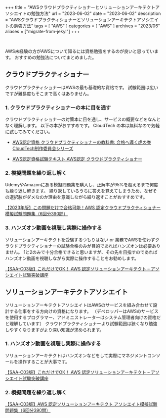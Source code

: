 +++
title = "AWSクラウドプラクティショナーとソリューションアーキテクトアソシエイトの勉強方法"
url = "2023-06-02"
date = "2023-06-02"
description = "AWSクラウドプラクティショナーとソリューションアーキテクトアソシエイトの勉強方法"
tags = [
  "AWS"
]
categories = [
  "AWS"
]
archives = "2023/06"
aliases = ["migrate-from-jekyl"]
+++

<br>

AWS未経験の方がAWSについて知るには資格勉強をするのが良いと思っています。
おすすめの勉強法についてまとめました。

## クラウドプラクティショナー

クラウドプラクティショナーはAWSの最も基礎的な資格です。
試験範囲は広いですが難易度もそこまで高くはありません。

### 1. クラウドプラクティショナーの本に目を通す

クラウドプラクティショナーの対策本に目を通し、サービスの概要などをなんとなく理解します。
以下の本がおすすめです。 CloudTech の本は無料なので気軽に試してみてください。

- [AWS認定資格 クラウドプラクティショナーの教科書: 合格へ導く虎の巻 CloudTech制作委員会シリーズ](https://amzn.to/3C90nRt)

- [AWS認定資格試験テキスト AWS認定 クラウドプラクティショナー](https://amzn.to/3NbCQWc)


### 2. 模擬問題を繰り返し解く

UdemyやAmazonにある模擬問題集を購入し、正解率が95%を超えるまで何度も繰り返し解きます。
繰り返しているうちに答えを覚えてしまうため、なぜその選択肢がダメなのか理由を意識しながら繰り返すことがおすすめです。

[【2023年版】この問題だけで合格可能！AWS 認定クラウドプラクティショナー 模擬試験問題集（6回分390問）](https://www.udemy.com/course/aws-4260/)


### 3. ハンズオン動画を視聴し実際に操作する

ソリューションアーキテクトを受験するつもりはない or 業務でAWSを使わずクラウドプラクティショナーの試験合格のみが目的であればハンズオンは必要ありません。
1と2のみで十分合格できると思いますが、その先を目指すのであればハンズオン動画を視聴しながら実際に操作することをお勧めします。

[【SAA-C03版】これだけでOK！ AWS 認定ソリューションアーキテクト – アソシエイト試験突破講座](https://www.udemy.com/course/aws-associate/)


## ソリューションアーキテクトアソシエイト

ソリューションアーキテクトアソシエイトはAWSのサービスを組み合わせて設計する仕事をする方向けの資格になります。
（デベロッパーはAWSのサービスを使用するプログラマー、アドミニストレーターはシステム管理者向けの資格だと理解しています）
クラウドプラクティショナーより試験範囲は狭くなり勉強しやすくなりますがより深い知識が求められます。

### 1. ハンズオン動画を視聴し実際に操作する

ソリューションアーキテクトはハンズオンなどをして実際にマネジメントコンソールを操作することが大事です。

[【SAA-C03版】これだけでOK！ AWS 認定ソリューションアーキテクト – アソシエイト試験突破講座](https://www.udemy.com/course/aws-associate/)

### 2. 模擬問題を繰り返し解く

[【SAA-C03版】AWS 認定ソリューションアーキテクト アソシエイト模擬試験問題集（6回分390問）](https://www.udemy.com/course/aws-knan/)

